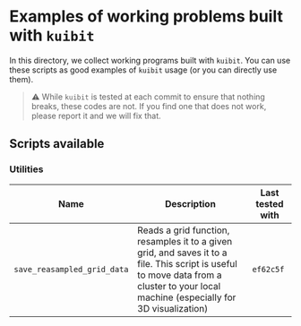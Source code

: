# Examples of working problems built with `kuibit`

In this directory, we collect working programs built with `kuibit`. You can use
these scripts as good examples of ``kuibit`` usage (or you can directly use
them).

> :warning: While `kuibit` is tested at each commit to ensure that nothing
>           breaks, these codes are not. If you find one that does not work,
>           please report it and we will fix that.

## Scripts available

### Utilities

| Name                        | Description                                                                                                                                                                            | Last tested with |
|-----------------------------|----------------------------------------------------------------------------------------------------------------------------------------------------------------------------------------|------------------   |
| `save_reasampled_grid_data` | Reads a grid function, resamples it to a given grid, and saves it to a file. This script is useful to move data from a cluster to your local machine (especially for 3D visualization) | `ef62c5f`        |
